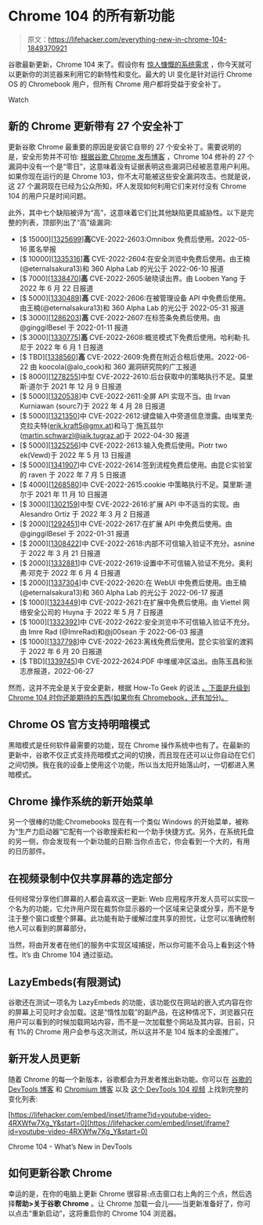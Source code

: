 # Chrome 104 的所有新功能

> 原文：<https://lifehacker.com/everything-new-in-chrome-104-1849370921>

谷歌最新更新，Chrome 104 来了。假设你有 [惊人慷慨的系统需求](https://support.google.com/chrome/a/answer/7100626?hl=en) ，你今天就可以更新你的浏览器来利用它的新特性和变化。最大的 UI 变化是针对运行 Chrome OS 的 Chromebook 用户，但所有 Chrome 用户都将受益于安全补丁。

Watch

## 新的 Chrome 更新带有 27 个安全补丁

更新谷歌 Chrome 最重要的原因是安装它自带的 27 个安全补丁。需要说明的是，安全形势并不可怕: [根据谷歌 Chrome 发布博客](https://chromereleases.googleblog.com/) ，Chrome 104 修补的 27 个漏洞中没有一个是“零日”，这意味着没有证据表明这些漏洞已经被恶意用户利用。如果你现在运行的是 Chrome 103，你不太可能被这些安全漏洞攻击。也就是说，这 27 个漏洞现在已经为公众所知，坏人发现如何利用它们来对付没有 Chrome 104 的用户只是时间问题。

此外，其中七个缺陷被评为“高”，这意味着它们比其他缺陷更具威胁性。以下是完整的列表，顶部列出了“高”级漏洞:

*   [$ 15000][[1325699](https://crbug.com/1325699)]**高**CVE-2022-2603:Omnibox 免费后使用。2022-05-16 匿名举报
*   [$ 10000][[1335316](https://crbug.com/1335316)]**高** CVE-2022-2604:在安全浏览中免费后使用。由王楠(@eternalsakura13)和 360 Alpha Lab 的光公于 2022-06-10 报道
*   [$ 7000][[1338470](https://crbug.com/1338470)]**高** CVE-2022-2605:破晓读出界。由 Looben Yang 于 2022 年 6 月 22 日报道
*   [$ 5000][[1330489](https://crbug.com/1330489)]**高** CVE-2022-2606:在被管理设备 API 中免费后使用。由王楠(@eternalsakura13)和 360 Alpha Lab 的光公于 2022-05-31 报道
*   [$ 3000][[1286203](https://crbug.com/1286203)]**高** CVE-2022-2607:在标签条免费后使用。由@ginggilBesel 于 2022-01-11 报道
*   [$ 3000][[1330775](https://crbug.com/1330775)]**高** CVE-2022-2608:概览模式下免费后使用。哈利勒·扎尼于 2022 年 6 月 1 日报道
*   [$ TBD][[1338560](https://crbug.com/1338560)]**高** CVE-2022-2609:免费在附近合租后使用。2022-06-22 由 koocola(@alo_cook)和 360 漏洞研究院的广工报道
*   [$ 8000][[1278255](https://crbug.com/1278255)]中型 CVE-2022-2610:后台获取中的策略执行不足。莫里斯·道尔于 2021 年 12 月 9 日报道
*   [$ 5000][[1320538](https://crbug.com/1320538)]中 CVE-2022-2611:全屏 API 实现不当。由 Irvan Kurniawan (sourc7)于 2022 年 4 月 28 日报道
*   [$ 5000][[1321350](https://crbug.com/1321350)]中 CVE-2022-2612:键盘输入中旁道信息泄露。由埃里克·克拉夫特(erik.kraft5@gmx.at)和马丁·施瓦兹尔(martin.schwarzl@iaik.tugraz.at)于 2022-04-30 报道
*   [$ 5000][[1325256](https://crbug.com/1325256)]中 CVE-2022-2613:输入免费后使用。Piotr two ek(Vewd)于 2022 年 5 月 13 日报道
*   [$ 5000][[1341907](https://crbug.com/1341907)]中 CVE-2022-2614:签到流程免费后使用。由昆仑实验室的 raven 于 2022 年 7 月 5 日报道
*   [$ 4000][[1268580](https://crbug.com/1268580)]中 CVE-2022-2615:cookie 中策略执行不足。莫里斯·道尔于 2021 年 11 月 10 日报道
*   [$ 3000][[1302159](https://crbug.com/1302159)]中型 CVE-2022-2616:扩展 API 中不适当的实现。由 Alesandro Ortiz 于 2022 年 3 月 2 日报道
*   [$ 2000][[1292451](https://crbug.com/1292451)]中 CVE-2022-2617:在扩展 API 中免费后使用。由@ginggilBesel 于 2022-01-31 报道
*   [$ 2000][[1308422](https://crbug.com/1308422)]中 CVE-2022-2618:内部不可信输入验证不充分。asnine 于 2022 年 3 月 21 日报道
*   [$ 2000][[1332881](https://crbug.com/1332881)]中 CVE-2022-2619:设置中不可信输入验证不充分。奥利弗·邓克于 2022 年 6 月 4 日报道
*   [$ 2000][[1337304](https://crbug.com/1337304)]中 CVE-2022-2620:在 WebUI 中免费后使用。由王楠(@eternalsakura13)和 360 Alpha Lab 的光公于 2022-06-17 报道
*   [$ 1000][[1323449](https://crbug.com/1323449)]中 CVE-2022-2621:在扩展中免费后使用。由 Viettel 网络安全公司的 Huyna 于 2022 年 5 月 7 日报道
*   [$ 1000][[1332392](https://crbug.com/1332392)]中 CVE-2022-2622:安全浏览中不可信输入验证不充分。由 Imre Rad (@ImreRad)和@j00sean 于 2022-06-03 报道
*   [$ 1000][[1337798](https://crbug.com/1337798)]中 CVE-2022-2623:离线免费后使用。昆仑实验室的渡鸦于 2022 年 6 月 20 日报道
*   [$ TBD][[1339745](https://crbug.com/1339745)]中 CVE-2022-2624:PDF 中堆缓冲区溢出。由陈玉昌和张志彦报道，2022-06-27

然而，这并不完全是关于安全更新，根据 How-To Geek 的说法 [。下面是升级到 Chrome 104 时你还能期待的东西(如果你有 Chromebook，还有加分)。](https://www.howtogeek.com/822483/whats-new-in-chrome-104/)

## Chrome OS 官方支持明暗模式

黑暗模式是任何软件最需要的功能，现在 Chrome 操作系统中也有了。在最新的更新中，谷歌不仅正式支持亮暗模式之间的切换，而且现在还可以让你自动在它们之间切换。我在我的设备上使用这个功能，所以当太阳开始落山时，一切都进入黑暗模式。

## Chrome 操作系统的新开始菜单

另一个很棒的功能:Chromebooks 现在有一个类似 Windows 的开始菜单，被称为“生产力启动器”它配有一个谷歌搜索栏和一个助手快捷方式。另外，在系统托盘的另一侧，你会发现有一个新功能的日期:当你点击它，你会看到一个大的，有用的日历部件。

## 在视频录制中仅共享屏幕的选定部分

任何经常分享他们屏幕的人都会喜欢这一更新: Web 应用程序开发人员可以实现一个名为的功能，它允许用户现在裁剪你显示器的一个区域来记录或分享，而不是专注于整个窗口或整个屏幕。此功能有助于缓解过度共享的担忧，让您可以准确控制他人可以看到的屏幕部分。

当然，将由开发者在他们的服务中实现区域捕捉，所以你可能不会马上看到这个特性。It’s 由 Chrome 104 通过驱动。

## LazyEmbeds(有限测试)

谷歌还在测试一项名为 LazyEmbeds 的功能，该功能仅在网站的嵌入式内容在你的屏幕上可见时才会加载。这是“惰性加载”的副产品，在这种情况下，浏览器只在用户可以看到的时候加载网站内容，而不是一次加载整个网站及其内容。目前，只有 1%的 Chrome 用户会参与这次测试，所以这并不是 104 版本的全面推广。

## 新开发人员更新

随着 Chrome 的每一个新版本，谷歌都会为开发者推出新功能。你可以在 [谷歌的 DevTools 博客](https://developer.chrome.com/blog/new-in-devtools-104/) 和 [Chromium 博客](https://blog.chromium.org/2022/06/chrome-104-beta-new-media-query-syntax.html) 以及 [这个 DevTools 104 视频](https://www.youtube.com/watch?v=4RXWfw7Xg_Y) 上找到完整的变化列表:

 [https://lifehacker.com/embed/inset/iframe?id=youtube-video-4RXWfw7Xg_Y&start=0](https://lifehacker.com/embed/inset/iframe?id=youtube-video-4RXWfw7Xg_Y&start=0)

<figcaption class="sc-1ptbguh-0 hxeMec caption">Chrome 104 - What’s New in DevTools</figcaption> 

## 如何更新谷歌 Chrome

幸运的是，在你的电脑上更新 Chrome 很容易:点击窗口右上角的三个点，然后选择**帮助>关于谷歌 Chrome** 。让 Chrome 加载一会儿——当更新准备好了，你可以点击“重新启动”，这将重启你的 Chrome 104 浏览器。